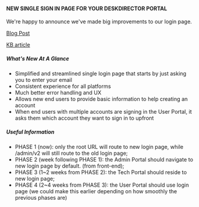 <h4>NEW SINGLE SIGN IN PAGE FOR YOUR DESKDIRECTOR PORTAL</h4>
<p>We're happy to announce we've made big improvements to our login page.</p>
<p><a href="https://www.deskdirector.com/dd-blog/new-sign-in-page">Blog Post</a></p>
<p><a href="https://help.deskdirector.com/article/py9m7qwhuv-sign-in-to-desk-director">KB article</a></p>
<h5>What's New At A Glance</h5>
<ul>
  <li>Simplified and streamlined single login page that starts by just asking you to enter your email</li>
  <li>Consistent experience for all platforms</li>
  <li>Much better error handling and UX</li>
  <li>Allows new end users to provide basic information to help creating an account</li>
  <li>When end users with multiple accounts are signing in the User Portal, it asks them which account they want to sign in to upfront</li>
</ul>

<h5>Useful Information</h5>
<ul>
  <li>PHASE 1 (now): only the root URL will route to new login page, while /admin/v2 will still route to the old login page;</li>
  <li>PHASE 2 (week following PHASE 1): the Admin Portal should navigate to new login page by default. (from front-end);</li>
  <li>PHASE 3 (1~2 weeks from PHASE 2): the Tech Portal should reside to new login page;</li>
  <li>PHASE 4 (2~4 weeks from PHASE 3): the User Portal should use login page (we could make this earlier depending on how smoothly the previous phases are)</li>
</ul>
